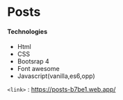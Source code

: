 # Posts

#### Technologies 
* Html
* CSS
* Bootsrap 4
* Font awesome
* Javascript(vanilla,es6,opp)

`<link>` : <https://posts-b7be1.web.app/>
